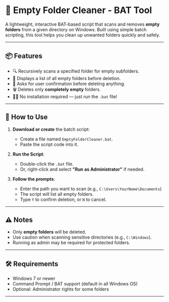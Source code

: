 # 🧹 Empty Folder Cleaner - BAT Tool

A lightweight, interactive BAT-based script that scans and removes **empty folders** from a given directory on Windows. Built using simple batch scripting, this tool helps you clean up unwanted folders quickly and safely.

---

## 📦 Features

- 🔍 Recursively scans a specified folder for empty subfolders.
- 📄 Displays a list of all empty folders before deletion.
- 🛑 Asks for user confirmation before deleting anything.
- 🗑 Deletes only **completely empty** folders.
- 🧑‍💻 No installation required — just run the `.bat` file!

---

## 🚀 How to Use

1. **Download or create** the batch script:
   - Create a file named `EmptyFolderCleaner.bat`.
   - Paste the script code into it.

2. **Run the Script**:
   - Double-click the `.bat` file.
   - Or, right-click and select **"Run as Administrator"** if needed.

3. **Follow the prompts**:
   - Enter the path you want to scan (e.g., `C:\Users\YourName\Documents`)
   - The script will list all empty folders.
   - Type `Y` to confirm deletion, or `N` to cancel.

---

## ⚠️ Notes

- Only **empty folders** will be deleted.
- Use caution when scanning sensitive directories (e.g., `C:\Windows`).
- Running as admin may be required for protected folders.

---

## 🛠 Requirements

- Windows 7 or newer
- Command Prompt / BAT support (default in all Windows OS)
- Optional: Administrator rights for some folders

---


